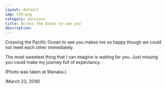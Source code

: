```yaml
---
layout: default
img: 530.png
category: Services
title: Across the Ocean to see you
description:
---
```

Crossing the Pacific Ocean to see you makes me so happy though we could not meet each other immediately.

The most sweetest thing that I can imagine is waiting for you. Just missing you could make my journey full of expectancy.

(Photo was taken at Wanaka.)

(March 23, 2018)
